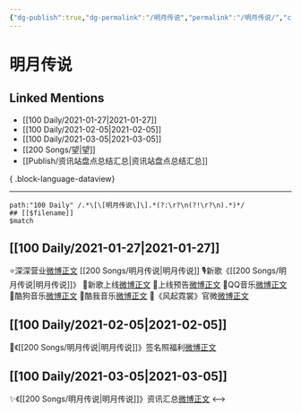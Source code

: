 ```yaml
---
{"dg-publish":true,"dg-permalink":"/明月传说","permalink":"/明月传说/","created":"2023-04-08T21:52:08.000+08:00","updated":"2023-08-24T18:09:48.604+08:00"}
---
```


# 明月传说

## Linked Mentions
- [[100 Daily/2021-01-27\|2021-01-27]]
- [[100 Daily/2021-02-05\|2021-02-05]]
- [[100 Daily/2021-03-05\|2021-03-05]]
- [[200 Songs/望\|望]]
- [[Publish/资讯站盘点总结汇总\|资讯站盘点总结汇总]]

{ .block-language-dataview}

---

```expander
path:"100 Daily" /.*\[\[明月传说\]\].*(?:\r?\n(?!\r?\n).*)*/
## [[$filename]]
$match
```
## [[100 Daily/2021-01-27\|2021-01-27]]
⭐深深营业[微博正文](https://m.weibo.cn/6466290670/4597926342962329) [[200 Songs/明月传说\|明月传说]]
🎙新歌《[[200 Songs/明月传说\|明月传说]]》
🎵新歌上线[微博正文](https://m.weibo.cn/6466290670/4597922068694788)
🎵上线预告[微博正文](https://m.weibo.cn/6466290670/4597905962570250)
🎵QQ音乐[微博正文](https://m.weibo.cn/6466290670/4597920617477347)
🎵酷狗音乐[微博正文](https://m.weibo.cn/6466290670/4597927680941535)
🎵酷我音乐[微博正文](https://m.weibo.cn/6466290670/4597926222109223)
🎵《风起霓裳》官微[微博正文](https://m.weibo.cn/6466290670/4597924963552878)
## [[100 Daily/2021-02-05\|2021-02-05]]
🌟《[[200 Songs/明月传说\|明月传说]]》签名照福利[微博正文](https://m.weibo.cn/6466290670/4601211950993874)

## [[100 Daily/2021-03-05\|2021-03-05]]
✨《[[200 Songs/明月传说\|明月传说]]》资讯汇总[微博正文](https://m.weibo.cn/6466290670/4611565141622885)
<-->